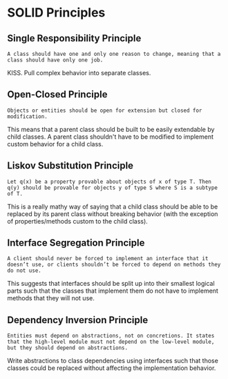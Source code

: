 # SOLID Principles

## Single Responsibility Principle

`A class should have one and only one reason to change, meaning that a class should have only one job.`

KISS. Pull complex behavior into separate classes.

## Open-Closed Principle

`Objects or entities should be open for extension but closed for modification.`

This means that a parent class should be built to be easily extendable by child classes. A parent class shouldn't have to be modified to implement custom behavior for a child class.

## Liskov Substitution Principle

`Let q(x) be a property provable about objects of x of type T. Then q(y) should be provable for objects y of type S where S is a subtype of T.`

This is a really mathy way of saying that a child class should be able to be replaced by its parent class without breaking behavior (with the exception of properties/methods custom to the child class).

## Interface Segregation Principle

`A client should never be forced to implement an interface that it doesn’t use, or clients shouldn’t be forced to depend on methods they do not use.`

This suggests that interfaces should be split up into their smallest logical parts such that the classes that implement them do not have to implement methods that they will not use.

## Dependency Inversion Principle

`Entities must depend on abstractions, not on concretions. It states that the high-level module must not depend on the low-level module, but they should depend on abstractions.`

Write abstractions to class dependencies using interfaces such that those classes could be replaced without affecting the implementation behavior.
